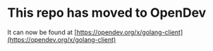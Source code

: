 # This repo has moved to OpenDev

It can now be found at [https://opendev.org/x/golang-client](https://opendev.org/x/golang-client)
